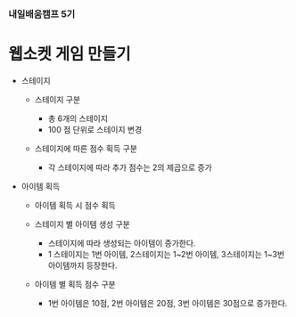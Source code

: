 
### 내일배움캠프 5기
# 웹소켓 게임 만들기

* 스테이지

    * 스테이지 구분
        
        * 총 6개의 스테이지
        * 100 점 단위로 스테이지 변경

    * 스테이지에 따른 점수 획득 구분

        * 각 스테이지에 따라 추가 점수는 2의 제곱으로 증가

* 아이템 획득

    * 아이템 획득 시 점수 획득
    * 스테이지 별 아이템 생성 구분

        * 스테이지에 따라 생성되는 아이템이 증가한다.
        * 1 스테이지는 1번 아이템, 2스테이지는 1~2번 아이템, 3스테이지는 1~3번 아이템까지 등장한다.

    * 아이템 별 획득 점수 구분

        * 1번 아이템은 10점, 2번 아이템은 20점, 3번 아이템은 30점으로 증가한다.

